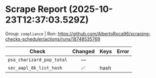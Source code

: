# Scrape Report (2025-10-23T12:37:03.529Z)

Group: `compliance`  |  Run: https://github.com/AlbertoRoca96/scraping-checks-scheduler/actions/runs/18748535769

| Check | Changed | Keys | Error |
|---|:---:|:--|:--|
| `psa_charizard_pop_total` | — |  |  |
| `sec_aapl_8k_list_hash` | ✅ | hash |  |
